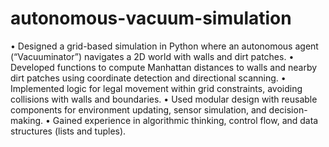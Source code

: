 # autonomous-vacuum-simulation

•	Designed a grid-based simulation in Python where an autonomous agent (“Vacuuminator”) navigates a 2D world with walls and dirt patches.
•	Developed functions to compute Manhattan distances to walls and nearby dirt patches using coordinate detection and directional scanning.
•	Implemented logic for legal movement within grid constraints, avoiding collisions with walls and boundaries.
•	Used modular design with reusable components for environment updating, sensor simulation, and decision-making.
•	Gained experience in algorithmic thinking, control flow, and data structures (lists and tuples).

